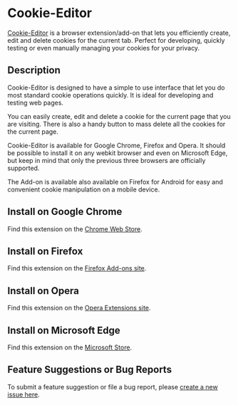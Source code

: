# Cookie-Editor
[Cookie-Editor](https://cookie-editor.cgagnier.ca/) is a browser extension/add-on that lets you efficiently create, edit and delete cookies for the current tab. Perfect for developing, quickly testing or even manually managing your cookies for your privacy.

## Description
Cookie-Editor is designed to have a simple to use interface that let you do most standard cookie operations quickly. It is ideal for developing and testing web pages.

You can easily create, edit and delete a cookie for the current page that you are visiting.
There is also a handy button to mass delete all the cookies for the current page.

Cookie-Editor is available for Google Chrome, Firefox and Opera. It should be possible to install it on any webkit browser and even on Microsoft Edge, but keep in mind that only the previous three browsers are officially supported.

The Add-on is available also available on Firefox for Android for easy and convenient cookie manipulation on a mobile device.

## Install on Google Chrome
Find this extension on the [Chrome Web Store](https://chrome.google.com/webstore/detail/cookie-editor/hlkenndednhfkekhgcdicdfddnkalmdm).

## Install on Firefox
Find this extension on the [Firefox Add-ons site](https://addons.mozilla.org/addon/cookie-editor?src=external-github-readme).

## Install on Opera
Find this extension on the [Opera Extensions site](https://addons.opera.com/en/extensions/details/cookie-editor-2/).

## Install on Microsoft Edge
Find this extension on the [Microsoft Store](https://www.microsoft.com/en-ca/p/cookie-editor/9pbbp0rcwzbc).

## Feature Suggestions or Bug Reports
To submit a feature suggestion or file a bug report, please [create a new issue here](https://github.com/Moustachauve/cookie-editor/issues).

